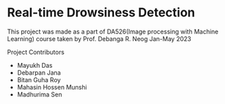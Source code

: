 # Real-time Drowsiness Detection

This project was made as a part of DA526(Image processing with Machine Learning) course taken by Prof. Debanga R. Neog Jan-May 2023

Project Contributors
 - Mayukh Das
 - Debarpan Jana
 - Bitan Guha Roy
 - Mahasin Hossen Munshi
 - Madhurima Sen
